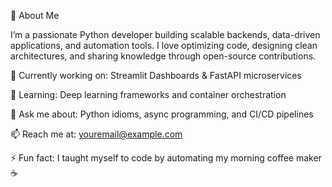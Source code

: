 🐍 About Me

I’m a passionate Python developer building scalable backends, data-driven applications, and automation tools. I love optimizing code, designing clean architectures, and sharing knowledge through open-source contributions.

🔭 Currently working on: Streamlit Dashboards & FastAPI microservices

🌱 Learning: Deep learning frameworks and container orchestration

💬 Ask me about: Python idioms, async programming, and CI/CD pipelines

📫 Reach me at: youremail@example.com

⚡ Fun fact: I taught myself to code by automating my morning coffee maker ☕️
